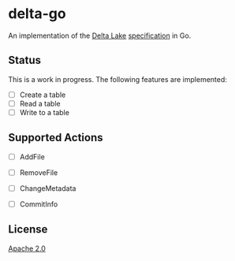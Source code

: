 # delta-go

An implementation of the [Delta Lake](https://delta.io/) [specification](https://github.com/delta-io/delta/blob/master/PROTOCOL.md#schema-serialization-format)
in Go.

## Status

This is a work in progress. The following features are implemented:

- [ ] Create a table
- [ ] Read a table
- [ ] Write to a table

## Supported Actions

- [ ] AddFile
- [ ] RemoveFile
- [ ] ChangeMetadata
- [ ] CommitInfo


## License

[Apache 2.0](./LICENSE)
